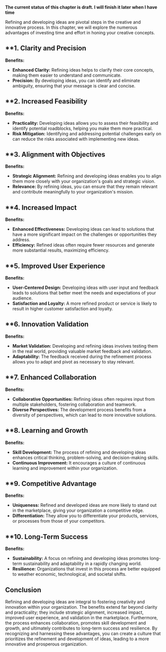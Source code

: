 **The current status of this chapter is draft. I will finish it later when I have time**

Refining and developing ideas are pivotal steps in the creative and innovative process. In this chapter, we will explore the numerous advantages of investing time and effort in honing your creative concepts.

\*\*1. **Clarity and Precision**
--------------------------------

**Benefits:**

* **Enhanced Clarity:** Refining ideas helps to clarify their core concepts, making them easier to understand and communicate.
* **Precision:** By developing ideas, you can identify and eliminate ambiguity, ensuring that your message is clear and concise.

\*\*2. **Increased Feasibility**
--------------------------------

**Benefits:**

* **Practicality:** Developing ideas allows you to assess their feasibility and identify potential roadblocks, helping you make them more practical.
* **Risk Mitigation:** Identifying and addressing potential challenges early on can reduce the risks associated with implementing new ideas.

\*\*3. **Alignment with Objectives**
------------------------------------

**Benefits:**

* **Strategic Alignment:** Refining and developing ideas enables you to align them more closely with your organization's goals and strategic vision.
* **Relevance:** By refining ideas, you can ensure that they remain relevant and contribute meaningfully to your organization's mission.

\*\*4. **Increased Impact**
---------------------------

**Benefits:**

* **Enhanced Effectiveness:** Developing ideas can lead to solutions that have a more significant impact on the challenges or opportunities they address.
* **Efficiency:** Refined ideas often require fewer resources and generate more substantial results, maximizing efficiency.

\*\*5. **Improved User Experience**
-----------------------------------

**Benefits:**

* **User-Centered Design:** Developing ideas with user input and feedback leads to solutions that better meet the needs and expectations of your audience.
* **Satisfaction and Loyalty:** A more refined product or service is likely to result in higher customer satisfaction and loyalty.

\*\*6. **Innovation Validation**
--------------------------------

**Benefits:**

* **Market Validation:** Developing and refining ideas involves testing them in the real world, providing valuable market feedback and validation.
* **Adaptability:** The feedback received during the refinement process allows you to adapt and pivot as necessary to stay relevant.

\*\*7. **Enhanced Collaboration**
---------------------------------

**Benefits:**

* **Collaborative Opportunities:** Refining ideas often requires input from multiple stakeholders, fostering collaboration and teamwork.
* **Diverse Perspectives:** The development process benefits from a diversity of perspectives, which can lead to more innovative solutions.

\*\*8. **Learning and Growth**
------------------------------

**Benefits:**

* **Skill Development:** The process of refining and developing ideas enhances critical thinking, problem-solving, and decision-making skills.
* **Continuous Improvement:** It encourages a culture of continuous learning and improvement within your organization.

\*\*9. **Competitive Advantage**
--------------------------------

**Benefits:**

* **Uniqueness:** Refined and developed ideas are more likely to stand out in the marketplace, giving your organization a competitive edge.
* **Differentiation:** They allow you to differentiate your products, services, or processes from those of your competitors.

\*\*10. **Long-Term Success**
-----------------------------

**Benefits:**

* **Sustainability:** A focus on refining and developing ideas promotes long-term sustainability and adaptability in a rapidly changing world.
* **Resilience:** Organizations that invest in this process are better equipped to weather economic, technological, and societal shifts.

**Conclusion**
--------------

Refining and developing ideas are integral to fostering creativity and innovation within your organization. The benefits extend far beyond clarity and practicality; they include strategic alignment, increased impact, improved user experience, and validation in the marketplace. Furthermore, the process enhances collaboration, promotes skill development and growth, and ultimately contributes to long-term success and resilience. By recognizing and harnessing these advantages, you can create a culture that prioritizes the refinement and development of ideas, leading to a more innovative and prosperous organization.
